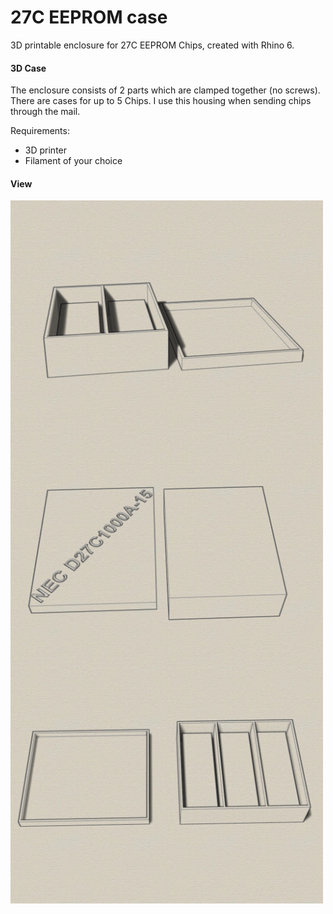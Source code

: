 # 27C EEPROM case
3D printable enclosure for 27C EEPROM Chips, created with Rhino 6.

#### 3D Case
The enclosure consists of 2 parts which are clamped together (no screws). There are cases for up to 5 Chips.
I use this housing when sending chips through the mail. 

Requirements:
* 3D printer 
* Filament of your choice

#### View
<img src="Iso1.jpg" width="500" align="center"> 
<img src="Iso2.jpg" width="500" align="center"> 
<img src="Iso3.jpg" width="500" align="center">
